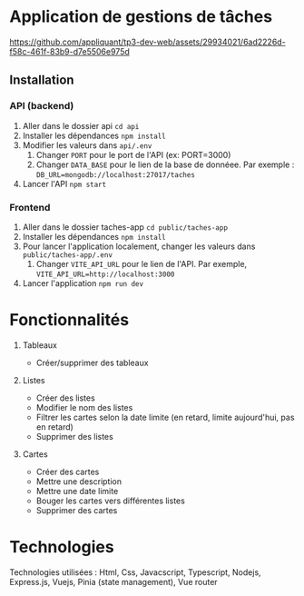 # Application de gestions de tâches

https://github.com/appliquant/tp3-dev-web/assets/29934021/6ad2226d-f58c-461f-83b9-d7e5506e975d

## Installation

### API (backend)

1. Aller dans le dossier api `cd api`
2. Installer les dépendances `npm install`
3. Modifier les valeurs dans `api/.env`
   1. Changer `PORT` pour le port de l'API (ex: PORT=3000)
   2. Changer `DATA_BASE` pour le lien de la base de donnéee. Par exemple : `DB_URL=mongodb://localhost:27017/taches`
4. Lancer l'API `npm start`

### Frontend

1. Aller dans le dossier taches-app `cd public/taches-app`
2. Installer les dépendances `npm install`
3. Pour lancer l'application localement, changer les valeurs dans `public/taches-app/.env`
   1. Changer `VITE_API_URL` pour le lien de l'API. Par exemple, `VITE_API_URL=http://localhost:3000`
4. Lancer l'application `npm run dev`

# Fonctionnalités

1. Tableaux

   - Créer/supprimer des tableaux

2. Listes
   - Créer des listes
   - Modifier le nom des listes
   - Filtrer les cartes selon la date limite (en retard, limite aujourd'hui, pas en retard)
   - Supprimer des listes

3. Cartes
   - Créer des cartes
   - Mettre une description
   - Mettre une date limite
   - Bouger les cartes vers différentes listes
   - Supprimer des cartes

# Technologies

Technologies utilisées : Html, Css, Javacscript, Typescript, Nodejs, Express.js, Vuejs, Pinia (state management), Vue router
